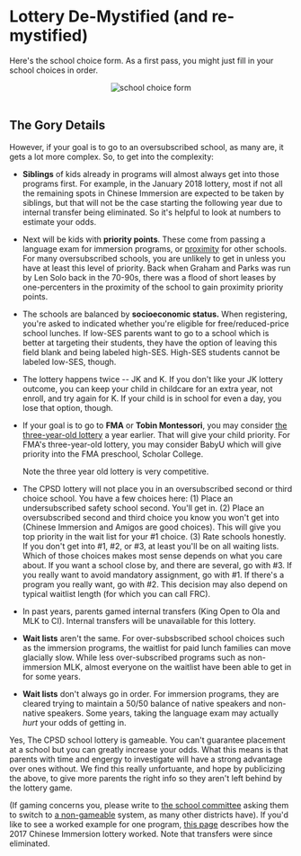 # Lottery De-Mystified (and re-mystified)

Here's the school choice form. As a first pass, you might just fill in your school choices in order.

<div class="backgray">
<center>
  <img class="border" src="/img/school_choice.png" alt="school choice form">
</center>
</div>
<br/>

## The Gory Details
However, if your goal is to go to an oversubscribed school, as many are, it gets a lot more complex.  So, to get into the complexity:

* **Siblings** of kids already in programs will almost always get into those programs first. For example, in the January 2018 lottery, most if not all the remaining spots in Chinese Immersion are expected to be taken by siblings, but that will not be the case starting the following year due to  internal transfer being eliminated. So it's helpful to look at numbers to estimate your odds.

* Next will be kids with **priority points**. These come from passing a language exam for immersion programs, or [proximity](http://cpsd.us/departments/frc/proximity_map_finder) for other schools. For many oversubscribed schools, you are unlikely to get in unless you have at least this level of priority. Back when Graham and Parks was run by Len Solo back in the 70-90s, there was a flood of short leases by one-percenters in the proximity of the school to gain proximity priority points.

* The schools are balanced by **socioeconomic status.** When registering, you're asked to indicated whether you're eligible for free/reduced-price school lunches. If low-SES parents want to go to a school which is better at targeting their students, they have the option of leaving this field blank and being labeled high-SES. High-SES students cannot be labeled low-SES, though.

* The lottery happens twice -- JK and K. If you don't like your JK lottery outcome, you can keep your child in childcare for an extra year, not enroll, and try again for K. If your child is in school for even a day, you lose that option, though.

* If your goal is to go to **FMA** or **Tobin Montessori**, you may consider [the three-year-old lottery](http://www.cpsd.us/departments/frc/registering_for/new_3_year_old) a year earlier. That will give your child priority. For FMA's three-year-old lottery, you may consider BabyU which will give priority into the FMA preschool, Scholar College.  

    Note the three year old lottery is very competitive. 

* The CPSD lottery will not place you in an oversubscribed second or third choice school. You have a few choices here: (1) Place an undersubscribed safety school second. You'll get in. (2) Place an oversubscribed second and third choice you know you won't get into (Chinese Immersion and Amigos are good choices). This will give you top priority in the wait list for your #1 choice. (3) Rate schools honestly. If you don't get into #1, #2, or #3, at least you'll be on all waiting lists. Which of those choices makes most sense depends on what you care about. If you want a school close by, and there are several, go with #3. If you really want to avoid mandatory assignment, go with #1. If there's a program you really want, go with #2. This decision may also depend on typical waitlist length (for which you can call FRC). 

* In past years, parents gamed internal transfers (King Open to Ola and MLK to CI). Internal transfers will be unavailable for this lottery.

* **Wait lists** aren't the same. For over-subsbscribed school choices such as the immersion programs, the waitlist for paid lunch families can move glacially slow.  While less over-subscribed programs such as non-immersion MLK, almost everyone on the waitlist have been able to get in for some years.  

* **Wait lists** don't always go in order. For immersion programs, they are cleared trying to maintain a 50/50 balance of native speakers and non-native speakers. Some years, taking the language exam may actually *hurt* your odds of getting in.

Yes, The CPSD school lottery is gameable. You can't guarantee placement at a school but you can greatly increase your odds.  What this means is that parents with time and engergy to investigate will have a strong advantage over ones without. We find this really unfortuante, and hope by publicizing the above, to give more parents the right info so they aren't left behind by the lottery game.  

(If gaming concerns you, please write to [the school committee](mailto:SchoolCom@cpsd.us) asking them to switch to [a non-gameable](http://www.columbia.edu/~js1353/pubs/tst-ipco99.pdf) system, as many other districts have).
If you'd like to see a worked example for one program, [this page](http://vote.mitros.org/chinese-immersion) describes how the 2017 Chinese Immersion lottery worked. Note that transfers were since eliminated. 




